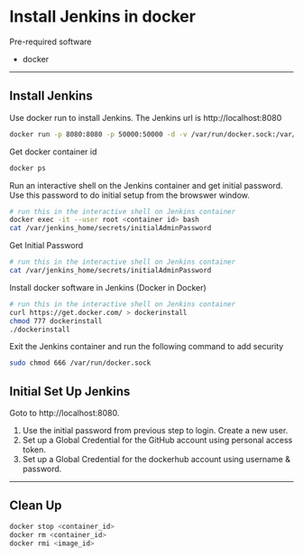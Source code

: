 # Install Jenkins in docker #

Pre-required software

- docker
----
## Install Jenkins ##

Use docker run to install Jenkins. The Jenkins url is http://localhost:8080
```sh
docker run -p 8080:8080 -p 50000:50000 -d -v /var/run/docker.sock:/var/run docker.sock -v jenkins_home:/var/jenkins_home jenkins/jenkins:lts
```

Get docker container id
```sh
docker ps
```

Run an interactive shell on the Jenkins container and get initial password. Use this password to do initial setup from the browswer window.
```sh
# run this in the interactive shell on Jenkins container
docker exec -it --user root <container id> bash
cat /var/jenkins_home/secrets/initialAdminPassword
```

Get Initial Password
```sh
# run this in the interactive shell on Jenkins container
cat /var/jenkins_home/secrets/initialAdminPassword
```

Install docker software in Jenkins (Docker in Docker)
```sh
# run this in the interactive shell on Jenkins container
curl https://get.docker.com/ > dockerinstall
chmod 777 dockerinstall
./dockerinstall
```

Exit the Jenkins container and run the following command to add security
```sh
sudo chmod 666 /var/run/docker.sock
```

## Initial Set Up Jenkins

Goto to http://localhost:8080. 
1. Use the initial password from previous step to login. Create a new user.
2. Set up a Global Credential for the GitHub account using personal access token.
3. Set up a Global Credential for the dockerhub account using username & password.

----
## Clean Up ##
```sh
docker stop <container_id>
docker rm <container_id>
docker rmi <image_id>
```
